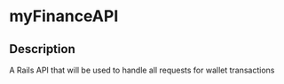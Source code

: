 # myFinanceAPI

## Description
A Rails API that will be used to handle all requests for wallet transactions

